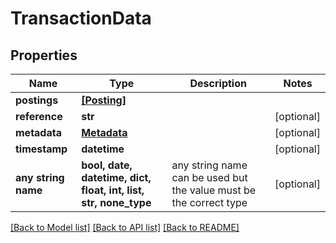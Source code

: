 # TransactionData


## Properties
Name | Type | Description | Notes
------------ | ------------- | ------------- | -------------
**postings** | [**[Posting]**](Posting.md) |  | 
**reference** | **str** |  | [optional] 
**metadata** | [**Metadata**](Metadata.md) |  | [optional] 
**timestamp** | **datetime** |  | [optional] 
**any string name** | **bool, date, datetime, dict, float, int, list, str, none_type** | any string name can be used but the value must be the correct type | [optional]

[[Back to Model list]](../README.md#documentation-for-models) [[Back to API list]](../README.md#documentation-for-api-endpoints) [[Back to README]](../README.md)


